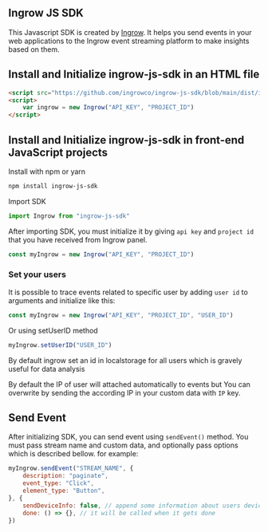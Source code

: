 ## Ingrow JS SDK

This Javascript SDK is created by [Ingrow](https://ingrow.co). It helps you send events in your web applications to the Ingrow event streaming platform to make insights based on them.

## Install and Initialize ingrow-js-sdk in an HTML file
```HTML
<script src="https://github.com/ingrowco/ingrow-js-sdk/blob/main/dist/index.js" />
<script>
    var ingrow = new Ingrow("API_KEY", "PROJECT_ID")
</script>
```

## Install and Initialize ingrow-js-sdk in front-end JavaScript projects

Install with npm or yarn
```sh
npm install ingrow-js-sdk
```
Import SDK
```js
import Ingrow from "ingrow-js-sdk"
```
After importing SDK, you must initialize it by giving `api key` and `project id` that you have received from Ingrow panel.
```js
const myIngrow = new Ingrow("API_KEY", "PROJECT_ID")
```

### Set your users
It is possible to trace events related to specific user by adding `user id` to arguments and initialize like this:
```js
const myIngrow = new Ingrow("API_KEY", "PROJECT_ID", "USER_ID")
```
Or using setUserID method
```js
myIngrow.setUserID("USER_ID")
```
By default ingrow set an id in localstorage for all users which is gravely useful for data analysis

By default the IP of user will attached automatically to events but You can
overwrite by sending the according IP in your custom data with `IP` key.

## Send Event

After initializing SDK, you can send event using `sendEvent()` method. You must pass stream name and custom data, and optionally pass options which is described bellow. for example:
```js
myIngrow.sendEvent("STREAM_NAME", {
    description: "paginate",
    event_type: "Click",
    element_type: "Button",
}, {
    sendDeviceInfo: false, // append some information about users device
    done: () => {}, // it will be called when it gets done
})
```
